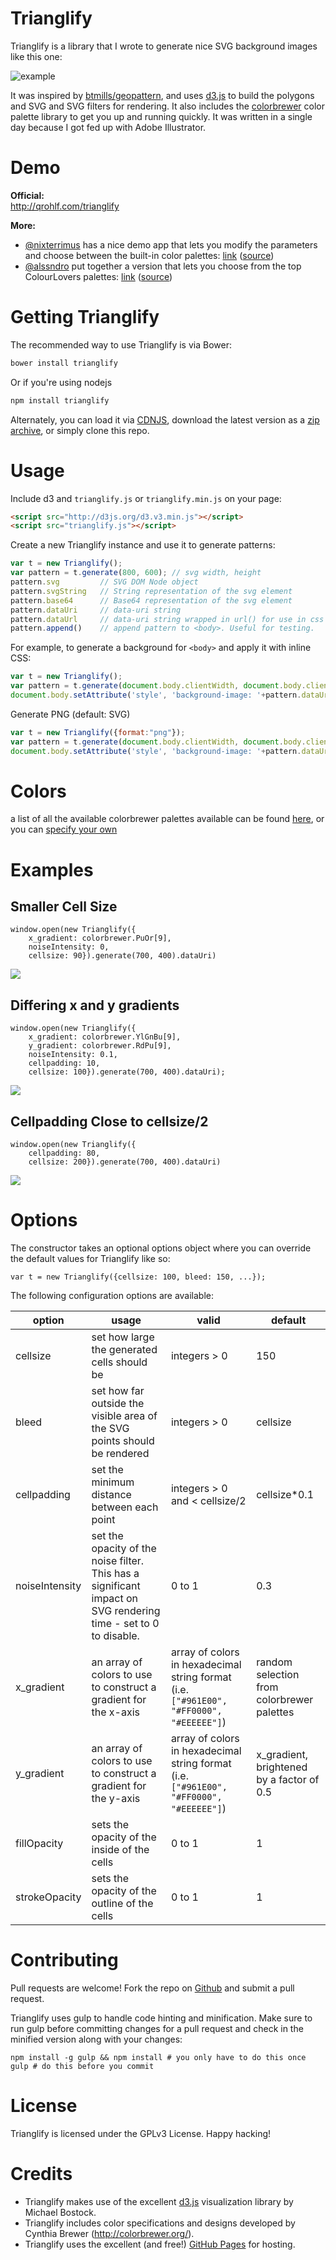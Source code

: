 # Trianglify

Trianglify is a library that I wrote to generate nice SVG background images like this one:

![example](examples/example0.jpg)

It was inspired by [btmills/geopattern](https://github.com/btmills/geopattern), and uses [d3.js](http://d3js.org) to build the polygons and SVG and SVG filters for rendering. It also includes the [colorbrewer](http://bl.ocks.org/mbostock/5577023) color palette library to get you up and running quickly. It was written in a single day because I got fed up with Adobe Illustrator.

# Demo

**Official:**  
http://qrohlf.com/trianglify

**More:**  
- [@nixterrimus](https://github.com/nixterrimus) has a nice demo app that lets you modify the parameters and choose between the built-in color palettes: [link](http://nixterrimus.github.io/Triangle-Play-App/) ([source](https://github.com/nixterrimus/Triangle-Play-App))
- [@alssndro](https://github.com/alssndro) put together a version that lets you choose from the top ColourLovers palettes: [link](http://alssndro.github.io/trianglify-background-generator/) ([source](https://github.com/alssndro/trianglify-background-generator))

# Getting Trianglify
The recommended way to use Trianglify is via Bower:

```bash
bower install trianglify
```

Or if you're using nodejs

```bash
npm install trianglify
```

Alternately, you can load it via [CDNJS](http://cdnjs.com/libraries/trianglify), download the latest version as a [zip archive](https://github.com/qrohlf/trianglify/archive/gh-pages.zip), or simply clone this repo.

# Usage

Include d3 and `trianglify.js` or `trianglify.min.js` on your page:

```html
<script src="http://d3js.org/d3.v3.min.js"></script>
<script src="trianglify.js"></script>
```

Create a new Trianglify instance and use it to generate patterns:

```javascript
var t = new Trianglify();
var pattern = t.generate(800, 600); // svg width, height
pattern.svg         // SVG DOM Node object
pattern.svgString   // String representation of the svg element
pattern.base64      // Base64 representation of the svg element
pattern.dataUri     // data-uri string
pattern.dataUrl     // data-uri string wrapped in url() for use in css
pattern.append()    // append pattern to <body>. Useful for testing.
```

For example, to generate a background for `<body>` and apply it with inline CSS:

```javascript
var t = new Trianglify();
var pattern = t.generate(document.body.clientWidth, document.body.clientHeight);
document.body.setAttribute('style', 'background-image: '+pattern.dataUrl);
```

Generate PNG (default: SVG)
```javascript
var t = new Trianglify({format:"png"});
var pattern = t.generate(document.body.clientWidth, document.body.clientHeight);
document.body.setAttribute('style', 'background-image: '+pattern.dataUrl);
```

# Colors
a list of all the available colorbrewer palettes available can be found [here](http://bl.ocks.org/mbostock/5577023), or you can [specify your own](#options)

# Examples

## Smaller Cell Size

```
window.open(new Trianglify({
    x_gradient: colorbrewer.PuOr[9],
    noiseIntensity: 0,
    cellsize: 90}).generate(700, 400).dataUri)
```

![](examples/example1.jpg)


## Differing x and y gradients

```
window.open(new Trianglify({
    x_gradient: colorbrewer.YlGnBu[9],
    y_gradient: colorbrewer.RdPu[9],
    noiseIntensity: 0.1,
    cellpadding: 10,
    cellsize: 100}).generate(700, 400).dataUri);
```

![](examples/example2.jpg)


## Cellpadding Close to cellsize/2

```
window.open(new Trianglify({
    cellpadding: 80,
    cellsize: 200}).generate(700, 400).dataUri)
```

![](examples/example3.jpg)


# Options

The constructor takes an optional options object where you can override the default values for Trianglify like so:

```
var t = new Trianglify({cellsize: 100, bleed: 150, ...});
```

The following configuration options are available:

option | usage | valid | default
--- | --- | --- | ---
cellsize | set how large the generated cells should be | integers > 0 | 150
bleed | set how far outside the visible area of the SVG points should be rendered | integers > 0 | cellsize
cellpadding | set the minimum distance between each point | integers > 0 and < cellsize/2 | cellsize*0.1
noiseIntensity | set the opacity of the noise filter. This has a significant impact on SVG rendering time - set to 0 to disable. | 0 to 1 | 0.3
x_gradient | an array of colors to use to construct a gradient for the x-axis | array of colors in hexadecimal string format (i.e. `["#961E00", "#FF0000", "#EEEEEE"]`) | random selection from colorbrewer palettes
y_gradient | an array of colors to use to construct a gradient for the y-axis | array of colors in hexadecimal string format (i.e. `["#961E00", "#FF0000", "#EEEEEE"]`) | x_gradient, brightened by a factor of 0.5
fillOpacity | sets the opacity of the inside of the cells | 0 to 1 | 1
strokeOpacity | sets the opacity of the outline of the cells | 0 to 1 | 1

# Contributing

Pull requests are welcome! Fork the repo on [Github](https://github.com/qrohlf/trianglify/fork) and submit a pull request.

Trianglify uses gulp to handle code hinting and minification. Make sure to run gulp before committing changes for a pull request and check in the minified version along with your changes:

```
npm install -g gulp && npm install # you only have to do this once
gulp # do this before you commit
```

# License

Trianglify is licensed under the GPLv3 License. Happy hacking!

# Credits
- Trianglify makes use of the excellent [d3.js](https://github.com/mbostock/d3) visualization library by Michael Bostock.
- Trianglify includes color specifications and designs developed by Cynthia Brewer (http://colorbrewer.org/).
- Trianglify uses the excellent (and free!) [GitHub Pages](https://pages.github.com) for hosting.
